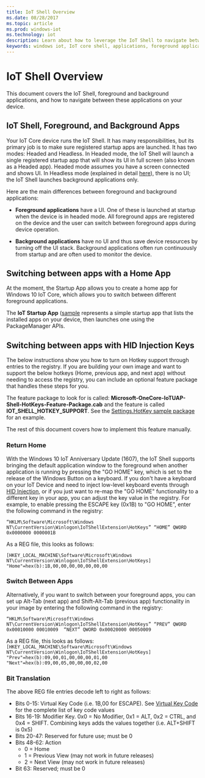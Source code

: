 ```yaml
---
title: IoT Shell Overview
ms.date: 08/28/2017
ms.topic: article
ms.prod: windows-iot
ms.technology: iot
description: Learn about how to leverage the IoT Shell to navigate between navigations on your device.
keywords: windows iot, IoT core shell, applications, foreground applications, background applications
---
```


# IoT Shell Overview

This document covers the IoT Shell, foreground and background applications, and how to navigate between these applications on your device.

## IoT Shell, Foreground, and Background Apps

Your IoT Core device runs the IoT Shell. It has many responsibilities, but its primary job is to make sure registered startup apps are launched. It has two modes: Headed and Headless. 
In Headed mode, the IoT Shell will launch a single registered startup app that will show its UI in full screen (also known as a Headed app). Headed mode assumes you have a screen connected and shows UI. In Headless mode (explained in detail [here](../learn-about-hardware/HeadlessMode.md)), there is no UI; the IoT Shell launches background applications only.

Here are the main differences between foreground and background applications:

- **Foreground applications** have a UI. One of these is launched at startup when the device is in headed mode. All foreground apps are registered on the device and the user can switch between foreground apps during device operation.

- **Background applications** have no UI and thus save device resources by turning off the UI stack. Background applications often run continuously from startup and are often used to monitor the device.

## Switching between apps with a Home App

At the moment, the Startup App allows you to create a home app for Windows 10 IoT Core, which allows you to switch between different foreground applications. 

The **IoT Startup App** ([sample](https://github.com/microsoft/Windows-iotcore-samples/tree/master/Samples/IoTStartApp) represents a simple startup app that lists the installed apps on your device, then launches one using the PackageManager APIs.

## Switching between apps with HID Injection Keys

The below instructions show you how to turn on Hotkey support through entries to the registry. If you are building your own image and want to support the below hotkeys (Home, previous app, and next app) without needing to access the registry, you can include an optional feature package that handles these steps for you.

The feature package to look for is called: **Microsoft-OneCore-IoTUAP-Shell-HotKeys-Feature-Package.cab** and the feature is called **IOT_SHELL_HOTKEY_SUPPORT**. See the [Settings.HotKey sample package](https://github.com/ms-iot/iot-adk-addonkit/blob/master/Workspace/Common/Packages/Settings.HotKey/Settings.HotKey.wm.xml) for an example.

The rest of this document covers how to implement this feature manually.

### Return Home

With the Windows 10 IoT Anniversary Update (1607), the IoT Shell supports bringing the default application window to the foreground when another application is running by pressing the "GO HOME" key, which is set to the release of the Windows Button on a keyboard. If you don't have a keyboard on your IoT Device and need to inject low-level keyboard events through [HID Injection](https://developer.microsoft.com/en-us/windows/iot/samples/hidinjection), or if you just want to re-map the "GO HOME" functionality to a different key in your app, you can adjust the key value in the registry. For example, to enable pressing the ESCAPE key (0x1B) to "GO HOME", enter the following command in the registry:

``
“HKLM\Software\Microsoft\Windows NT\CurrentVersion\Winlogon\IoTShellExtension\HotKeys” “HOME” QWORD    0x0000000 0000001B  
``

As a REG file, this looks as follows:

``
[HKEY_LOCAL_MACHINE\Software\Microsoft\Windows NT\CurrentVersion\Winlogon\IoTShellExtension\HotKeys]
"Home"=hex(b):1B,00,00,00,00,00,00,00
``

### Switch Between Apps

Alternatively, if you want to switch between your foreground apps, you can set up Alt-Tab (next app) and Shift-Alt-Tab (previous app) functionality in your image by entering the following command in the registry:

``
“HKLM\Software\Microsoft\Windows NT\CurrentVersion\Winlogon\IoTShellExtension\HotKeys”
“PREV” QWORD 0x00010000 00010009 
“NEXT” QWORD 0x00020000 00050009 
``

As a REG file, this looks as follows:
``
[HKEY_LOCAL_MACHINE\Software\Microsoft\Windows NT\CurrentVersion\Winlogon\IoTShellExtension\HotKeys]
"Prev"=hex(b):09,00,01,00,00,00,01,00
"Next"=hex(b):09,00,05,00,00,00,02,00
``

### Bit Translation

The above REG file entries decode left to right as follows:

- Bits 0-15: Virtual Key Code (i.e. 1B,00 for ESCAPE). See [Virtual Key Code](/windows/win32/inputdev/virtual-key-codes) for the complete list of key code values
- Bits 16-19: Modifier Key. 0x0 = No Modifier, 0x1 = ALT, 0x2 = CTRL, and 0x4 = SHIFT. Combining keys adds the values together (i.e. ALT+SHIFT is 0x5)
- Bits 20-47: Reserved for future use; must be 0
- Bits 48-62:  Action
    - 0 = Home
    - 1 = Previous View (may not work in future releases)
    - 2 = Next View (may not work in future releases)
- Bit 63: Reserved; must be 0
